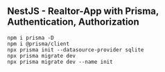 ## NestJS - Realtor-App with Prisma, Authentication, Authorization

```
npm i prisma -D
npm i @prisma/client
npx prisma init --datasource-provider sqlite
npx prisma migrate dev
npx prisma migrate dev --name init
```